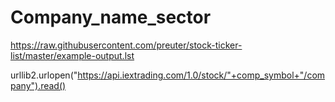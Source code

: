 # Company_name_sector
https://raw.githubusercontent.com/preuter/stock-ticker-list/master/example-output.lst

urllib2.urlopen("https://api.iextrading.com/1.0/stock/"+comp_symbol+"/company").read()

